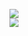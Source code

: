 [![](https://img.shields.io/badge/Made%20With-Github%20Spray-lightgrey.svg?style=for-the-badge&logo=github)](https://github.com/Annihil/github-spray#6654)  
[![](https://i.imgur.com/2DrTn0Z.gif)](https://github.com/Annihil/github-spray)